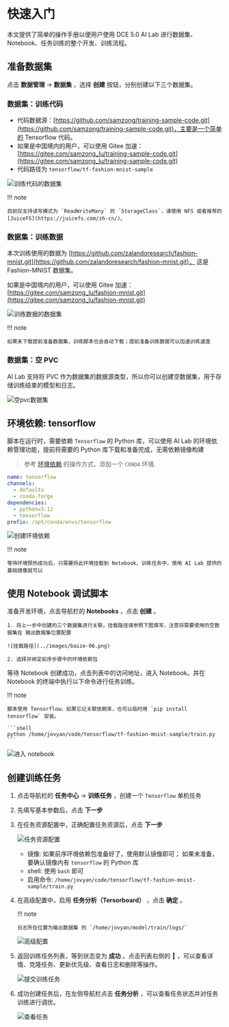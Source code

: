 # 快速入门

本文提供了简单的操作手册以便用户使用 DCE 5.0 AI Lab 进行数据集、Notebook、任务训练的整个开发、训练流程。

## 准备数据集

点击 **数据管理** -> **数据集** ，选择 **创建** 按钮，分别创建以下三个数据集。

### 数据集：训练代码

- 代码数据源：[https://github.com/samzong/training-sample-code.git](https://github.com/samzong/training-sample-code.git)，主要是一个简单的 Tensorflow 代码。
- 如果是中国境内的用户，可以使用 Gitee 加速：[https://gitee.com/samzong_lu/training-sample-code.git](https://gitee.com/samzong_lu/training-sample-code.git)
- 代码路径为 `tensorflow/tf-fashion-mnist-sample`

![训练代码的数据集](../images/baize-01.png)

!!! note

    目前仅支持读写模式为 `ReadWriteMany` 的 `StorageClass`，请使用 NFS 或者推荐的 [JuiceFS](https://juicefs.com/zh-cn/)。

### 数据集：训练数据

本次训练使用的数据为 [https://github.com/zalandoresearch/fashion-mnist.git](https://github.com/zalandoresearch/fashion-mnist.git)，
这是 Fashion-MNIST 数据集。

如果是中国境内的用户，可以使用 Gitee 加速：[https://gitee.com/samzong_lu/fashion-mnist.git](https://gitee.com/samzong_lu/fashion-mnist.git)

![训练数据的数据集](../images/baize-02.png)

!!! note

    如果未下载提前准备数据集，训练脚本也会自动下载；提前准备训练数据可以加速训练速度

### 数据集：空 PVC

AI Lab 支持将 PVC 作为数据集的数据源类型，所以你可以创建空数据集，用于存储训练结束的模型和日志。

![空pvc数据集](../images/baize-03.png)

## 环境依赖: tensorflow

脚本在运行时，需要依赖 `Tensorflow` 的 Python 库，可以使用 AI Lab 的环境依赖管理功能，提前将需要的 Python 库下载和准备完成，无需依赖镜像构建

> 参考 [环境依赖](../developer/dataset/environments.md) 的操作方式，添加一个 `CONDA` 环境.

```yaml
name: tensorflow
channels:
  - defaults
  - conda-forge
dependencies:
  - python=3.12
  - tensorflow
prefix: /opt/conda/envs/tensorflow
```

![创建环境依赖](../images/baize-08.png)

!!! note

    等待环境预热成功后，只需要将此环境挂载到 Notebook、训练任务中，使用 AI Lab 提供的基础镜像就可以

## 使用 Notebook 调试脚本

准备开发环境，点击导航栏的 **Notebooks** ，点击 **创建** 。

    1. 将上一步中创建的三个数据集进行关联，挂载路径请参照下图填写，注意将需要使用的空数据集在 输出数据集位置配置

    ![挂载路径](../images/baize-06.png)

    2. 选择并绑定前序步骤中的环境依赖包

等待 Notebook 创建成功，点击列表中的访问地址，进入 Notebook。并在 Notebook 的终端中执行以下命令进行任务训练。

!!! note

    脚本使用 Tensorflow，如果忘记关联依赖库，也可以临时用 `pip install tensorflow` 安装。

    ```shell
    python /home/jovyan/code/tensorflow/tf-fashion-mnist-sample/train.py
    ```

![进入 notebook](../images/baize-05.png)

## 创建训练任务

1.  点击导航栏的 **任务中心** -> **训练任务** ，创建一个 `Tensorflow` 单机任务
1.  先填写基本参数后，点击 **下一步**
1.  在任务资源配置中，正确配置任务资源后，点击 **下一步**

    ![任务资源配置](../images/baize-06.png)

    - 镜像: 如果前序环境依赖包准备好了，使用默认镜像即可； 如果未准备，要确认镜像内有 `tensorflow` 的 Python 库
    - shell: 使用 `bash` 即可
    - 启用命令: `/home/jovyan/code/tensorflow/tf-fashion-mnist-sample/train.py`

2.  在高级配置中，启用 **任务分析（Tersorboard）** ，点击 **确定** 。

    !!! note

        日志所在位置为输出数据集 的 `/home/jovyan/model/train/logs/`

    ![高级配置](../images/enable-analy.png)

3.  返回训练任务列表，等到状态变为 **成功** 。点击列表右侧的 **┇** ，可以查看详情、克隆任务、更新优先级、查看日志和删除等操作。

    ![提交训练任务](../images/othera.png)

4.  成功创建任务后，在左侧导航栏点击 **任务分析** ，可以查看任务状态并对任务训练进行调优。

    ![查看任务](../images/baize-07.png)
